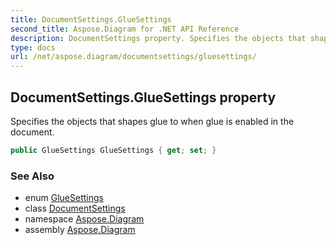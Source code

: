 ```yaml
---
title: DocumentSettings.GlueSettings
second_title: Aspose.Diagram for .NET API Reference
description: DocumentSettings property. Specifies the objects that shapes glue to when glue is enabled in the document
type: docs
url: /net/aspose.diagram/documentsettings/gluesettings/
---
```

## DocumentSettings.GlueSettings property

Specifies the objects that shapes glue to when glue is enabled in the document.

```csharp
public GlueSettings GlueSettings { get; set; }
```

### See Also

* enum [GlueSettings](../../gluesettings/)
* class [DocumentSettings](../)
* namespace [Aspose.Diagram](../../documentsettings/)
* assembly [Aspose.Diagram](../../../)



